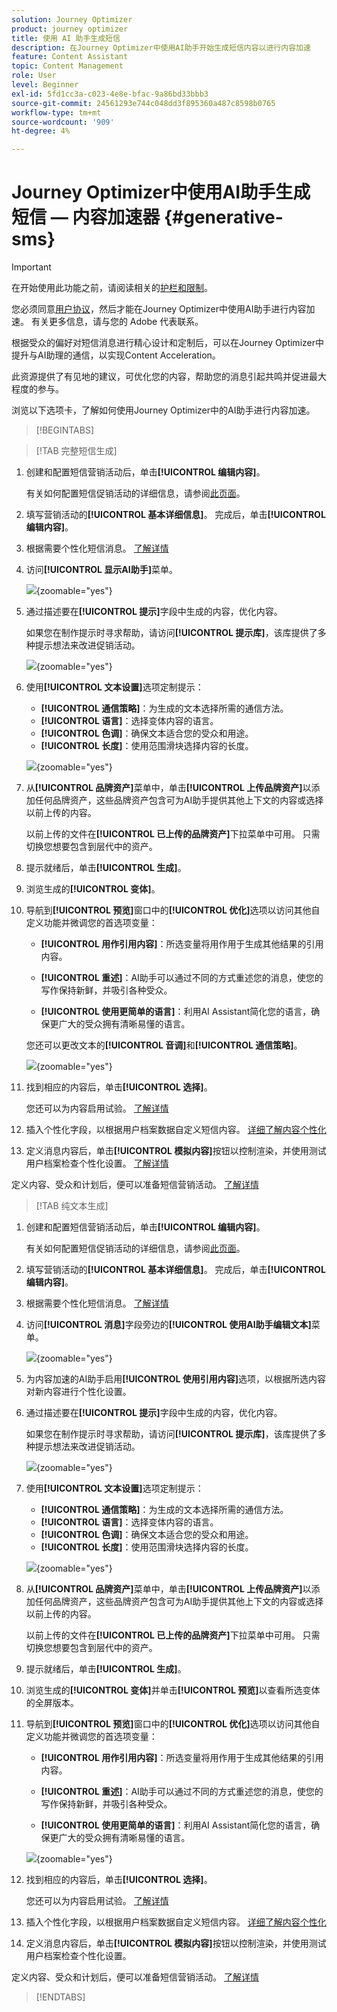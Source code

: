 ```yaml
---
solution: Journey Optimizer
product: journey optimizer
title: 使用 AI 助手生成短信
description: 在Journey Optimizer中使用AI助手开始生成短信内容以进行内容加速
feature: Content Assistant
topic: Content Management
role: User
level: Beginner
exl-id: 5fd1cc3a-c023-4e8e-bfac-9a86bd33bbb3
source-git-commit: 24561293e744c048dd3f895360a487c8598b0765
workflow-type: tm+mt
source-wordcount: '909'
ht-degree: 4%

---
```


# Journey Optimizer中使用AI助手生成短信 — 内容加速器  {#generative-sms}

>[!IMPORTANT]
>
>在开始使用此功能之前，请阅读相关的[护栏和限制](gs-generative.md#generative-guardrails)。
></br>
>
>您必须同意[用户协议](https://www.adobe.com/legal/licenses-terms/adobe-dx-gen-ai-user-guidelines.html)，然后才能在Journey Optimizer中使用AI助手进行内容加速。 有关更多信息，请与您的 Adobe 代表联系。

根据受众的偏好对短信消息进行精心设计和定制后，可以在Journey Optimizer中提升与AI助理的通信，以实现Content Acceleration。

此资源提供了有见地的建议，可优化您的内容，帮助您的消息引起共鸣并促进最大程度的参与。

浏览以下选项卡，了解如何使用Journey Optimizer中的AI助手进行内容加速。

>[!BEGINTABS]

>[!TAB 完整短信生成]

1. 创建和配置短信营销活动后，单击&#x200B;**[!UICONTROL 编辑内容]**。

   有关如何配置短信促销活动的详细信息，请参阅[此页面](../sms/create-sms.md)。

1. 填写营销活动的&#x200B;**[!UICONTROL 基本详细信息]**。 完成后，单击&#x200B;**[!UICONTROL 编辑内容]**。

1. 根据需要个性化短信消息。 [了解详情](../sms/create-sms.md)

1. 访问&#x200B;**[!UICONTROL 显示AI助手]**&#x200B;菜单。

   ![](assets/sms-genai-1.png){zoomable="yes"}

1. 通过描述要在&#x200B;**[!UICONTROL 提示]**&#x200B;字段中生成的内容，优化内容。

   如果您在制作提示时寻求帮助，请访问&#x200B;**[!UICONTROL 提示库]**，该库提供了多种提示想法来改进促销活动。

   ![](assets/sms-genai-2.png){zoomable="yes"}

1. 使用&#x200B;**[!UICONTROL 文本设置]**&#x200B;选项定制提示：

   * **[!UICONTROL 通信策略]**：为生成的文本选择所需的通信方法。
   * **[!UICONTROL 语言]**：选择变体内容的语言。
   * **[!UICONTROL 色调]**：确保文本适合您的受众和用途。
   * **[!UICONTROL 长度]**：使用范围滑块选择内容的长度。

   ![](assets/sms-genai-3.png){zoomable="yes"}

1. 从&#x200B;**[!UICONTROL 品牌资产]**&#x200B;菜单中，单击&#x200B;**[!UICONTROL 上传品牌资产]**&#x200B;以添加任何品牌资产，这些品牌资产包含可为AI助手提供其他上下文的内容或选择以前上传的内容。

   以前上传的文件在&#x200B;**[!UICONTROL 已上传的品牌资产]**&#x200B;下拉菜单中可用。 只需切换您想要包含到层代中的资产。

1. 提示就绪后，单击&#x200B;**[!UICONTROL 生成]**。

1. 浏览生成的&#x200B;**[!UICONTROL 变体]**。

1. 导航到&#x200B;**[!UICONTROL 预览]**&#x200B;窗口中的&#x200B;**[!UICONTROL 优化]**&#x200B;选项以访问其他自定义功能并微调您的首选项变量：

   * **[!UICONTROL 用作引用内容]**：所选变量将用作用于生成其他结果的引用内容。

   * **[!UICONTROL 重述]**：AI助手可以通过不同的方式重述您的消息，使您的写作保持新鲜，并吸引各种受众。

   * **[!UICONTROL 使用更简单的语言]**：利用AI Assistant简化您的语言，确保更广大的受众拥有清晰易懂的语言。

   您还可以更改文本的&#x200B;**[!UICONTROL 音调]**&#x200B;和&#x200B;**[!UICONTROL 通信策略]**。

   ![](assets/sms-genai-4.png){zoomable="yes"}

1. 找到相应的内容后，单击&#x200B;**[!UICONTROL 选择]**。

   您还可以为内容启用试验。 [了解详情](generative-experimentation.md)

1. 插入个性化字段，以根据用户档案数据自定义短信内容。 [详细了解内容个性化](../personalization/personalize.md)

1. 定义消息内容后，单击&#x200B;**[!UICONTROL 模拟内容]**&#x200B;按钮以控制渲染，并使用测试用户档案检查个性化设置。 [了解详情](../personalization/personalize.md)

定义内容、受众和计划后，便可以准备短信营销活动。 [了解详情](../campaigns/review-activate-campaign.md)

>[!TAB 纯文本生成]

1. 创建和配置短信营销活动后，单击&#x200B;**[!UICONTROL 编辑内容]**。

   有关如何配置短信促销活动的详细信息，请参阅[此页面](../sms/create-sms.md)。

1. 填写营销活动的&#x200B;**[!UICONTROL 基本详细信息]**。 完成后，单击&#x200B;**[!UICONTROL 编辑内容]**。

1. 根据需要个性化短信消息。 [了解详情](../sms/create-sms.md)

1. 访问&#x200B;**[!UICONTROL 消息]**&#x200B;字段旁边的&#x200B;**[!UICONTROL 使用AI助手编辑文本]**&#x200B;菜单。

   ![](assets/sms-text-genai-1.png){zoomable="yes"}

1. 为内容加速的AI助手启用&#x200B;**[!UICONTROL 使用引用内容]**&#x200B;选项，以根据所选内容对新内容进行个性化设置。

1. 通过描述要在&#x200B;**[!UICONTROL 提示]**&#x200B;字段中生成的内容，优化内容。

   如果您在制作提示时寻求帮助，请访问&#x200B;**[!UICONTROL 提示库]**，该库提供了多种提示想法来改进促销活动。

   ![](assets/sms-text-genai-2.png){zoomable="yes"}

1. 使用&#x200B;**[!UICONTROL 文本设置]**&#x200B;选项定制提示：

   * **[!UICONTROL 通信策略]**：为生成的文本选择所需的通信方法。
   * **[!UICONTROL 语言]**：选择变体内容的语言。
   * **[!UICONTROL 色调]**：确保文本适合您的受众和用途。
   * **[!UICONTROL 长度]**：使用范围滑块选择内容的长度。

   ![](assets/sms-text-genai-3.png){zoomable="yes"}

1. 从&#x200B;**[!UICONTROL 品牌资产]**&#x200B;菜单中，单击&#x200B;**[!UICONTROL 上传品牌资产]**&#x200B;以添加任何品牌资产，这些品牌资产包含可为AI助手提供其他上下文的内容或选择以前上传的内容。

   以前上传的文件在&#x200B;**[!UICONTROL 已上传的品牌资产]**&#x200B;下拉菜单中可用。 只需切换您想要包含到层代中的资产。

1. 提示就绪后，单击&#x200B;**[!UICONTROL 生成]**。

1. 浏览生成的&#x200B;**[!UICONTROL 变体]**&#x200B;并单击&#x200B;**[!UICONTROL 预览]**&#x200B;以查看所选变体的全屏版本。

1. 导航到&#x200B;**[!UICONTROL 预览]**&#x200B;窗口中的&#x200B;**[!UICONTROL 优化]**&#x200B;选项以访问其他自定义功能并微调您的首选项变量：

   * **[!UICONTROL 用作引用内容]**：所选变量将用作用于生成其他结果的引用内容。

   * **[!UICONTROL 重述]**：AI助手可以通过不同的方式重述您的消息，使您的写作保持新鲜，并吸引各种受众。

   * **[!UICONTROL 使用更简单的语言]**：利用AI Assistant简化您的语言，确保更广大的受众拥有清晰易懂的语言。

   ![](assets/sms-text-genai-4.png){zoomable="yes"}

1. 找到相应的内容后，单击&#x200B;**[!UICONTROL 选择]**。

   您还可以为内容启用试验。 [了解详情](generative-experimentation.md)

1. 插入个性化字段，以根据用户档案数据自定义短信内容。 [详细了解内容个性化](../personalization/personalize.md)

1. 定义消息内容后，单击&#x200B;**[!UICONTROL 模拟内容]**&#x200B;按钮以控制渲染，并使用测试用户档案检查个性化设置。

定义内容、受众和计划后，便可以准备短信营销活动。 [了解详情](../campaigns/review-activate-campaign.md)

>[!ENDTABS]
